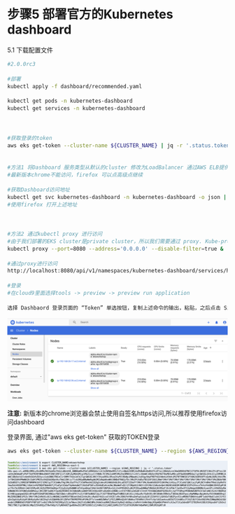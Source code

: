 # 步骤5 部署官方的Kubernetes dashboard

5.1 下载配置文件

```bash
#2.0.0rc3

#部署
kubectl apply -f dashboard/recommended.yaml

kubectl get pods -n kubernetes-dashboard
kubectl get services -n kubernetes-dashboard



#获取登录的token
aws eks get-token --cluster-name ${CLUSTER_NAME} | jq -r '.status.token'


#方法1 将Dashboard 服务类型从默认的cluster 修改为LoadBalancer 通过AWS ELB提供对外服务,生产系统不推荐
#最新版本chrome不能访问，firefox 可以点高级点继续

#获取Dashboard访问地址
kubectl get svc kubernetes-dashboard -n kubernetes-dashboard -o json |  jq -r '.status.loadBalancer.ingress[].hostname'
#使用firefox 打开上述地址



#方法2 通过kubectl proxy 进行访问
#由于我们部署的EKS cluster是private cluster，所以我们需要通过 proxy. Kube-proxy进行访问Dashboard
kubectl proxy --port=8080 --address='0.0.0.0' --disable-filter=true &

#通过proxy进行访问
http://localhost:8080/api/v1/namespaces/kubernetes-dashboard/services/https:kubernetes-dashboard:/proxy/#!/login

#登录
#在cloud9里面选择tools -> preview -> preview run application

选择 Dashbaord 登录页面的 “Token” 单选按钮，复制上述命令的输出，粘贴，之后点击 Sign In。


```



![image-20200728161147477](media/image-20200728161147477.png)



**注意:** 新版本的chrome浏览器会禁止使用自签名https访问,所以推荐使用firefox访问dashboard

登录界面, 通过"aws eks get-token" 获取的TOKEN登录

```bash
aws eks get-token --cluster-name ${CLUSTER_NAME} --region ${AWS_REGION} | jq -r '.status.token'
```

![image-20200728161032875](media/image-20200728161032875.png)